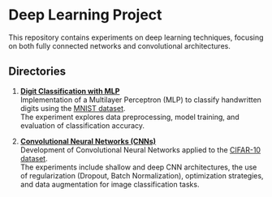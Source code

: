 # Deep Learning Project

This repository contains experiments on deep learning techniques, focusing on both fully connected networks and convolutional architectures.  

## Directories

1. [**Digit Classification with MLP**](digit_classification/)  
   Implementation of a Multilayer Perceptron (MLP) to classify handwritten digits using the [MNIST dataset](http://yann.lecun.com/exdb/mnist/).  
   The experiment explores data preprocessing, model training, and evaluation of classification accuracy.  

2. [**Convolutional Neural Networks (CNNs)**](cnn/)  
   Development of Convolutional Neural Networks applied to the [CIFAR-10 dataset](https://www.cs.toronto.edu/~kriz/cifar.html).  
   The experiments include shallow and deep CNN architectures, the use of regularization (Dropout, Batch Normalization), optimization strategies, and data augmentation for image classification tasks.  
